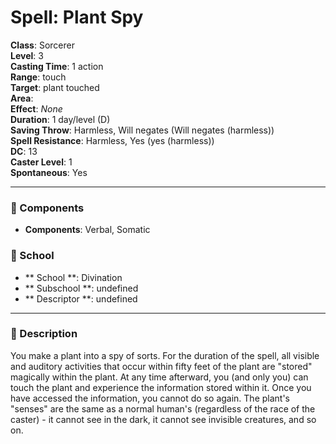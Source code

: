 
# Spell: Plant Spy
**Class**: Sorcerer  
**Level**: 3  
**Casting Time**: 1 action  
**Range**: touch  
**Target**: plant touched  
**Area**:   
**Effect**: _None_  
**Duration**: 1 day/level (D)  
**Saving Throw**: Harmless, Will negates (Will negates (harmless))  
**Spell Resistance**: Harmless, Yes (yes (harmless))  
**DC**: 13  
**Caster Level**: 1  
**Spontaneous**: Yes

---

### 🔮 Components
- **Components**: Verbal, Somatic

### 🏫 School
- ** School **: Divination
- ** Subschool **: undefined
- ** Descriptor **: undefined
---

### 📜 Description
You make a plant into a spy of sorts. For the duration of the spell, all visible and auditory activities that occur within fifty feet of the plant are "stored" magically within the plant. At any time afterward, you (and only you) can touch the plant and experience the information stored within it. Once you have accessed the information, you cannot do so again. The plant's "senses" are the same as a normal human's (regardless of the race of the caster) - it cannot see in the dark, it cannot see invisible creatures, and so on.
